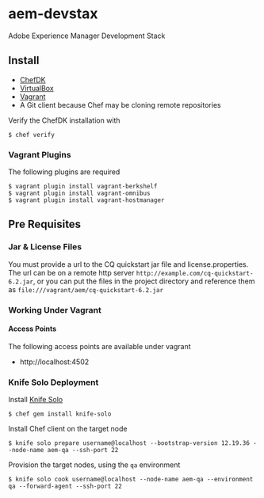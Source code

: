 # aem-devstax

Adobe Experience Manager Development Stack

## Install
- [ChefDK](https://downloads.chef.io/chef-dk/)
- [VirtualBox](https://www.virtualbox.org/wiki/Downloads)
- [Vagrant](https://www.vagrantup.com/downloads.html)
- A Git client because Chef may be cloning remote repositories

Verify the ChefDK installation with
```shell
$ chef verify
```
### Vagrant Plugins

The following plugins are required

```shell
$ vagrant plugin install vagrant-berkshelf
$ vagrant plugin install vagrant-omnibus
$ vagrant plugin install vagrant-hostmanager
```

## Pre Requisites

### Jar & License Files
You must provide a url to the CQ quickstart jar file and license.properties. The url can be on a remote http server `http://example.com/cq-quickstart-6.2.jar`,
or you can put the files in the project directory and reference them as `file:///vagrant/aem/cq-quickstart-6.2.jar`

### Working Under Vagrant

#### Access Points

The following access points are available under vagrant

* http://localhost:4502

### Knife Solo Deployment

Install [Knife Solo](https://matschaffer.github.io/knife-solo)

```shell
$ chef gem install knife-solo
```

Install Chef client on the target node

```shell
$ knife solo prepare username@localhost --bootstrap-version 12.19.36 --node-name aem-qa --ssh-port 22
```
Provision the target nodes, using the `qa` environment

```shell
$ knife solo cook username@localhost --node-name aem-qa --environment qa --forward-agent --ssh-port 22
```

